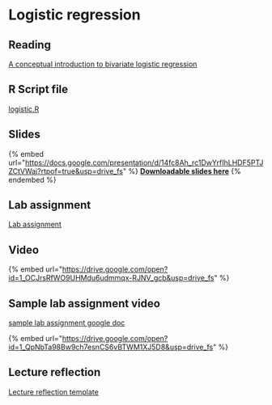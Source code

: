 # Logistic regression

## Reading

[A conceptual introduction to bivariate logistic regression](https://drive.google.com/file/d/1-SRjUuwh3_Ts2d8v03wfZYaIXFxTdUiH/view?usp=sharing)

## R Script file

[logistic.R](https://drive.google.com/open?id=1qC4Rt2CXs6quJEtTtZxkhV27xHXWUJkD\&usp=drive_fs)

## Slides

{% embed url="https://docs.google.com/presentation/d/14fc8Ah_rc1DwYrfIhLHDF5PTJZCtVWaj?rtpof=true&usp=drive_fs" %}
[**Downloadable slides here**](https://docs.google.com/presentation/d/14fc8Ah_rc1DwYrfIhLHDF5PTJZCtVWaj?rtpof=true\&usp=drive_fs)
{% endembed %}

## Lab assignment

[Lab assignment](https://docs.google.com/document/d/1Mxok-DRnKHmXHFXX1ueXCj2lSwRJfWU8/edit?usp=sharing\&ouid=100179871492576617561\&rtpof=true\&sd=true)

## Video

{% embed url="https://drive.google.com/open?id=1_OCJrsRfWO9UHMdu6udmmqx-RJNV_gcb&usp=drive_fs" %}

## Sample lab assignment video

[sample lab assignment google doc](https://docs.google.com/document/d/1DgRstGAA0nuaZR4AWeMwc5Cc8UQQdoid/edit?usp=sharing\&ouid=100179871492576617561\&rtpof=true\&sd=true)

{% embed url="https://drive.google.com/open?id=1_QpNbTa98Bw9ch7esnCS6vBTWM1XJ5D8&usp=drive_fs" %}

## Lecture reflection

[Lecture reflection template](https://docs.google.com/document/d/1ZjEPIB4Y58JhsSkMNANnjZ30JYGpRNAt?rtpof=true\&usp=drive_fs)
